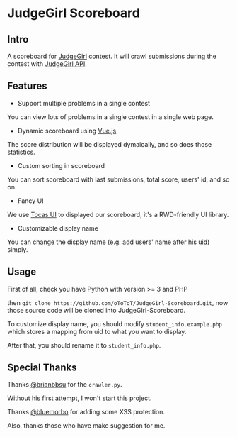 # JudgeGirl Scoreboard #

## Intro ##

A scoreboard for [JudgeGirl](https://judgegirl.csie.org) contest.
It will crawl submissions during the contest with [JudgeGirl API](https://judgegirl.csie.org/api/submission).

## Features ##

- Support multiple problems in a single contest

You can view lots of problems in a single contest in a single web page.

- Dynamic scoreboard using [Vue.js](https://vuejs.org)

The score distribution will be displayed dymaically, and so does those statistics.

- Custom sorting in scoreboard

You can sort scoreboard with last submissions, total score, users' id, and so on.

- Fancy UI

We use [Tocas UI](https://github.com/TeaMeow/TocasUI) to displayed our scoreboard, it's a RWD-friendly UI library.

- Customizable display name

You can change the display name (e.g. add users' name after his uid) simply.

## Usage ##

First of all, check you have Python with version >= 3 and PHP

then `git clone https://github.com/oToToT/JudgeGirl-Scoreboard.git`, now those source code will be cloned into JudgeGirl-Scoreboard.

To customize display name, you should modify `student_info.example.php` which stores a mapping from uid to what you want to display.

After that, you should rename it to `student_info.php`.

## Special Thanks ##

Thanks [@brianbbsu](https://github.com/brianbbsu) for the `crawler.py`.

Without his first attempt, I won't start this project.

Thanks [@bluemorbo](https://github.com/bluemorbo) for adding some XSS protection.

Also, thanks those who have make suggestion for me.
